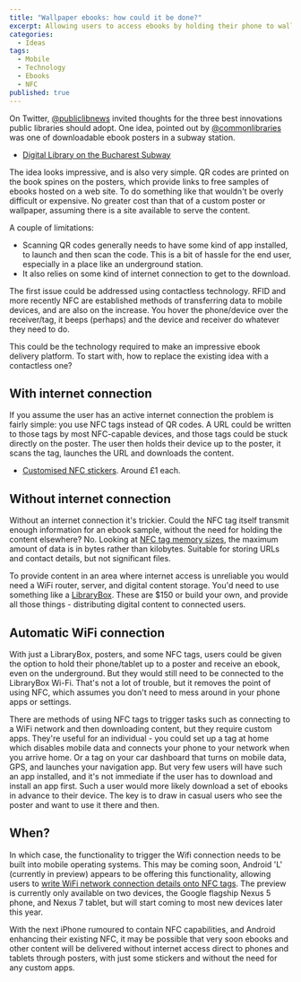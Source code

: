```yaml
---
title: "Wallpaper ebooks: how could it be done?"
excerpt: Allowing users to access ebooks by holding their phone to wallpaper or posters
categories:
  - Ideas
tags:
  - Mobile
  - Technology
  - Ebooks
  - NFC
published: true
---
```


On Twitter, [@publiclibnews](https://twitter.com/publiclibnews/status/476433830124199937) invited thoughts for the three best innovations public libraries should adopt. One idea, pointed out by [@commonlibraries](https://twitter.com/commonlibraries) was one of downloadable ebook posters in a subway station.

- [Digital Library on the Bucharest Subway](http://www.paulkater.com/2012/10/stunning-idea-digital-library-on-the-bucharest-subway-station/)

The idea looks impressive, and is also very simple. QR codes are printed on the book spines on the posters, which provide links to free samples of ebooks hosted on a web site. To do something like that wouldn't be overly difficult or expensive. No greater cost than that of a custom poster or wallpaper, assuming there is a site available to serve the content.

A couple of limitations:

- Scanning QR codes generally needs to have some kind of app installed, to launch and then scan the code. This is a bit of hassle for the end user, especially in a place like an underground station.
- It also relies on some kind of internet connection to get to the download.

The first issue could be addressed using contactless technology. RFID and more recently NFC are established methods of transferring data to mobile devices, and are also on the increase. You hover the phone/device over the receiver/tag, it beeps (perhaps) and the device and receiver do whatever they need to do.

This could be the technology required to make an impressive ebook delivery platform. To start with, how to replace the existing idea with a contactless one?

## With internet connection

If you assume the user has an active internet connection the problem is fairly simple: you use NFC tags instead of QR codes. A URL could be written to those tags by most NFC-capable devices, and those tags could be stuck directly on the poster. The user then holds their device up to the poster, it scans the tag, launches the URL and downloads the content.

- [Customised NFC stickers](http://rapidnfc.com/item/131/custom_print_nfc_stickers_44_x_55mm_rectangle_ntag203_express). Around £1 each.

## Without internet connection

Without an internet connection it's trickier. Could the NFC tag itself transmit enough information for an ebook sample, without the need for holding the content elsewhere? No. Looking at [NFC tag memory sizes](http://rapidnfc.com/which_nfc_chip), the maximum amount of data is in bytes rather than kilobytes. Suitable for storing URLs and contact details, but not significant files.

To provide content in an area where internet access is unreliable you would need a WiFi router, server, and digital content storage. You'd need to use something like a [LibraryBox](http://jasongriffey.net/librarybox/). These are $150 or build your own, and provide all those things - distributing digital content to connected users.

## Automatic WiFi connection

With just a LibraryBox, posters, and some NFC tags, users could be given the option to hold their phone/tablet up to a poster and receive an ebook, even on the underground. But they would still need to be connected to the LibraryBox Wi-Fi. That's not a lot of trouble, but it removes the point of using NFC, which assumes you don't need to mess around in your phone apps or settings.

There are methods of using NFC tags to trigger tasks such as connecting to a WiFi network and then downloading content, but they require custom apps. They're useful for an individual - you could set up a tag at home which disables mobile data and connects your phone to your network when you arrive home. Or a tag on your car dashboard that turns on mobile data, GPS, and launches your navigation app. But very few users will have such an app installed, and it's not immediate if the user has to download and install an app first. Such a user would more likely download a set of ebooks in advance to their device. The key is to draw in casual users who see the poster and want to use it there and then.

## When?

In which case, the functionality to trigger the Wifi connection needs to be built into mobile operating systems. This may be coming soon, Android 'L' (currently in preview) appears to be offering this functionality, allowing users to [write WiFi network connection details onto NFC tags](http://www.androidpolice.com/2014/06/27/android-l-feature-spotlight-write-wi-fi-passwords-to-nfc-tags-directly-from-android/). The preview is currently only available on two devices, the Google flagship Nexus 5 phone, and Nexus 7 tablet, but will start coming to most new devices later this year.

With the next iPhone rumoured to contain NFC capabilities, and Android enhancing their existing NFC, it may be possible that very soon ebooks and other content will be delivered without internet access direct to phones and tablets through posters, with just some stickers and without the need for any custom apps.
